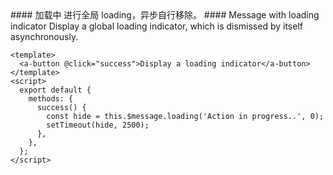 <cn>
#### 加载中
进行全局 loading，异步自行移除。
</cn>

<us>
#### Message with loading indicator
Display a global loading indicator, which is dismissed by itself asynchronously.
</us>

```tpl
<template>
  <a-button @click="success">Display a loading indicator</a-button>
</template>
<script>
  export default {
    methods: {
      success() {
        const hide = this.$message.loading('Action in progress..', 0);
        setTimeout(hide, 2500);
      },
    },
  };
</script>
```
